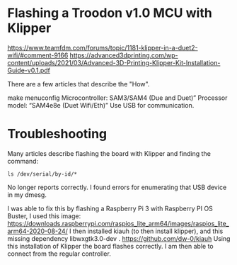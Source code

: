 # Flashing a Troodon v1.0 MCU with Klipper
https://www.teamfdm.com/forums/topic/1181-klipper-in-a-duet2-wifi/#comment-9166
https://advanced3dprinting.com/wp-content/uploads/2021/03/Advanced-3D-Printing-Klipper-Kit-Installation-Guide-v0.1.pdf

There are a few articles that describe the "How".

make menuconfig
Microcontroller: SAM3/SAM4 (Due and Duet)”
Processor model: “SAM4e8e (Duet Wifi/Eth)”
Use USB for communication.

# Troubleshooting
Many articles describe flashing the board with Klipper and finding the command:

    ls /dev/serial/by-id/*

No longer reports correctly. I found errors for enumerating that USB device in my dmesg.

I was able to fix this by flashing a Raspberry Pi 3 with Raspberry PI OS Buster, I used this image:
https://downloads.raspberrypi.com/raspios_lite_arm64/images/raspios_lite_arm64-2020-08-24/
I then installed kiauh (to then install klipper), and this missing dependency libwxgtk3.0-dev .
https://github.com/dw-0/kiauh
Using this installation of Klipper the board flashes correctly. I am then able to connect from the regular controller.